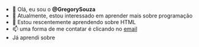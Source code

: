 - 👋 Olá, eu sou o **@GregorySouza**
- 👀 Atualmente, estou interessado em aprender mais sobre programação
- 🌱 Estou rescentemente aprendendo sobre HTML
- 📫 uma forma de me contatar é clicando no [email](souza.gregory@escola.pr.gov.br)
- Já aprendi sobre

